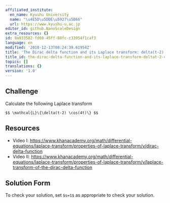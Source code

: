 ```yaml
---
affiliated_institute:
  en_name: Kyushu University
  name: "\u4E5D\u5DDE\u5927\u5B66"
  url: https://www.kyushu-u.ac.jp
editor_id: github.NanoScaleDesign
extra_resources: {}
id: 9a933582-fd69-45ff-88fc-c33954f1caf3
language: en
modified: '2018-12-13T08:24:39.61954Z'
title: 'The Dirac delta function and its Laplace transform: delta(t-2) cos(4t)'
title_id: the-dirac-delta-function-and-its-laplace-transform-deltat-2-cos4t
topics: []
translations: {}
version: '1.0'
---
```


## Challenge
Calculate the following Laplace transform

`$$ \mathcal{L}\{\delta(t-2) \cos(4t)\} $$`

## Resources
- Video I: https://www.khanacademy.org/math/differential-equations/laplace-transform/properties-of-laplace-transform/v/dirac-delta-function
- Video II: https://www.khanacademy.org/math/differential-equations/laplace-transform/properties-of-laplace-transform/v/laplace-transform-of-the-dirac-delta-function

## Solution Form
To check your solution, set `$s=1$` as appropriate to check your solution.

